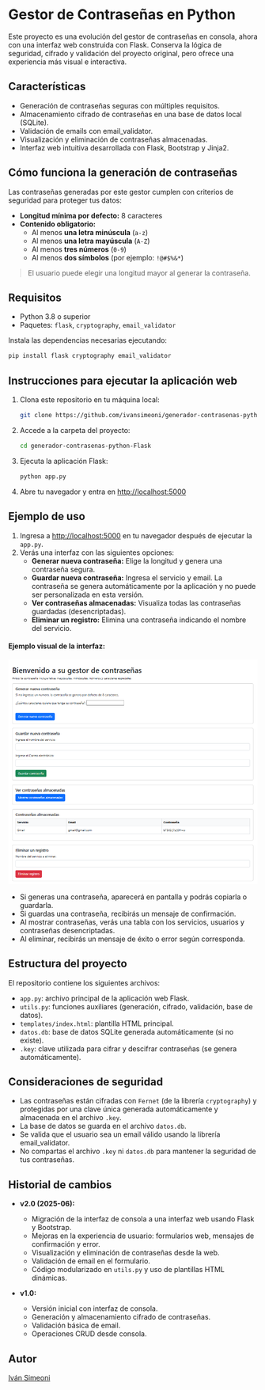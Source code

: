 
# Gestor de Contraseñas en Python

Este proyecto es una evolución del gestor de contraseñas en consola, ahora con una interfaz web construida con Flask. Conserva la lógica de seguridad, cifrado y validación del proyecto original, pero ofrece una experiencia más visual e interactiva.

## Características

- Generación de contraseñas seguras con múltiples requisitos.
- Almacenamiento cifrado de contraseñas en una base de datos local (SQLite).
- Validación de emails con email_validator.
- Visualización y eliminación de contraseñas almacenadas.
- Interfaz web intuitiva desarrollada con Flask, Bootstrap y Jinja2.

## Cómo funciona la generación de contraseñas
Las contraseñas generadas por este gestor cumplen con criterios de seguridad para proteger tus datos:

- **Longitud mínima por defecto:** 8 caracteres
- **Contenido obligatorio:**
  - Al menos **una letra minúscula** (`a-z`)
  - Al menos **una letra mayúscula** (`A-Z`)
  - Al menos **tres números** (`0-9`)
  - Al menos **dos símbolos** (por ejemplo: `!@#$%&*`)

> El usuario puede elegir una longitud mayor al generar la contraseña.

## Requisitos

- Python 3.8 o superior
- Paquetes: `flask`, `cryptography`, `email_validator`

Instala las dependencias necesarias ejecutando:

```bash
pip install flask cryptography email_validator
```

## Instrucciones para ejecutar la aplicación web

1. Clona este repositorio en tu máquina local:
    ```bash 
    git clone https://github.com/ivansimeoni/generador-contrasenas-python-Flask
    ```
2. Accede a la carpeta del proyecto:
    ```bash
    cd generador-contrasenas-python-Flask
    ```
3. Ejecuta la aplicación Flask:
    ```bash
    python app.py
    ```
4. Abre tu navegador y entra en [http://localhost:5000](http://localhost:5000)

## Ejemplo de uso

1. Ingresa a [http://localhost:5000](http://localhost:5000) en tu navegador después de ejecutar la `app.py`.
2. Verás una interfaz con las siguientes opciones:
   - **Generar nueva contraseña:** Elige la longitud y genera una contraseña segura.
   - **Guardar nueva contraseña:** Ingresa el servicio y email.
        La contraseña se genera automáticamente por la aplicación y no puede ser personalizada en esta versión.
   - **Ver contraseñas almacenadas:** Visualiza todas las contraseñas guardadas (desencriptadas).
   - **Eliminar un registro:** Elimina una contraseña indicando el nombre del servicio.

#### Ejemplo visual de la interfaz:

![Vista previa de la app](img/captura.png)

- Si generas una contraseña, aparecerá en pantalla y podrás copiarla o guardarla.
- Si guardas una contraseña, recibirás un mensaje de confirmación.
- Al mostrar contraseñas, verás una tabla con los servicios, usuarios y contraseñas desencriptadas.
- Al eliminar, recibirás un mensaje de éxito o error según corresponda.

## Estructura del proyecto

El repositorio contiene los siguientes archivos:

- `app.py`: archivo principal de la aplicación web Flask.
- `utils.py`: funciones auxiliares (generación, cifrado, validación, base de datos).
- `templates/index.html`: plantilla HTML principal.
- `datos.db`: base de datos SQLite generada automáticamente (si no existe).
- `.key`: clave utilizada para cifrar y descifrar contraseñas (se genera automáticamente).

## Consideraciones de seguridad

- Las contraseñas están cifradas con `Fernet` (de la librería `cryptography`) y protegidas por una clave única generada automáticamente y almacenada en el archivo `.key`.
- La base de datos se guarda en el archivo `datos.db`.
- Se valida que el usuario sea un email válido usando la librería email_validator.
- No compartas el archivo `.key` ni `datos.db` para mantener la seguridad de tus contraseñas.

## Historial de cambios

- **v2.0 (2025-06):**  
  - Migración de la interfaz de consola a una interfaz web usando Flask y Bootstrap.
  - Mejoras en la experiencia de usuario: formularios web, mensajes de confirmación y error.
  - Visualización y eliminación de contraseñas desde la web.
  - Validación de email en el formulario.
  - Código modularizado en `utils.py` y uso de plantillas HTML dinámicas.
  

- **v1.0:**  
  - Versión inicial con interfaz de consola.
  - Generación y almacenamiento cifrado de contraseñas.
  - Validación básica de email.
  - Operaciones CRUD desde consola.

## Autor
[Iván Simeoni](https://github.com/ivansimeoni)